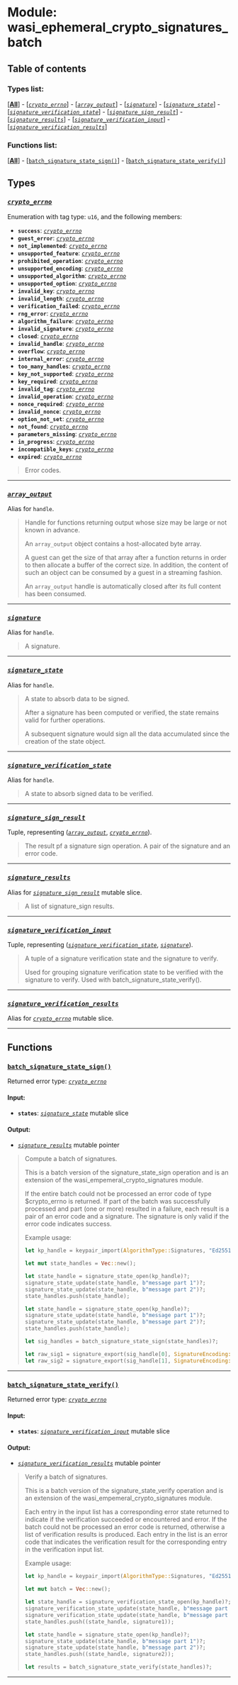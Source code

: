 
# Module: wasi_ephemeral_crypto_signatures_batch

## Table of contents

### Types list:

[**[All](#types)**] - [_[`crypto_errno`](#crypto_errno)_] - [_[`array_output`](#array_output)_] - [_[`signature`](#signature)_] - [_[`signature_state`](#signature_state)_] - [_[`signature_verification_state`](#signature_verification_state)_] - [_[`signature_sign_result`](#signature_sign_result)_] - [_[`signature_results`](#signature_results)_] - [_[`signature_verification_input`](#signature_verification_input)_] - [_[`signature_verification_results`](#signature_verification_results)_]

### Functions list:

[**[All](#functions)**] - [[`batch_signature_state_sign()`](#batch_signature_state_sign)] - [[`batch_signature_state_verify()`](#batch_signature_state_verify)]

## Types

### _[`crypto_errno`](#crypto_errno)_

Enumeration with tag type: `u16`, and the following members:

* **`success`**: _[`crypto_errno`](#crypto_errno)_
* **`guest_error`**: _[`crypto_errno`](#crypto_errno)_
* **`not_implemented`**: _[`crypto_errno`](#crypto_errno)_
* **`unsupported_feature`**: _[`crypto_errno`](#crypto_errno)_
* **`prohibited_operation`**: _[`crypto_errno`](#crypto_errno)_
* **`unsupported_encoding`**: _[`crypto_errno`](#crypto_errno)_
* **`unsupported_algorithm`**: _[`crypto_errno`](#crypto_errno)_
* **`unsupported_option`**: _[`crypto_errno`](#crypto_errno)_
* **`invalid_key`**: _[`crypto_errno`](#crypto_errno)_
* **`invalid_length`**: _[`crypto_errno`](#crypto_errno)_
* **`verification_failed`**: _[`crypto_errno`](#crypto_errno)_
* **`rng_error`**: _[`crypto_errno`](#crypto_errno)_
* **`algorithm_failure`**: _[`crypto_errno`](#crypto_errno)_
* **`invalid_signature`**: _[`crypto_errno`](#crypto_errno)_
* **`closed`**: _[`crypto_errno`](#crypto_errno)_
* **`invalid_handle`**: _[`crypto_errno`](#crypto_errno)_
* **`overflow`**: _[`crypto_errno`](#crypto_errno)_
* **`internal_error`**: _[`crypto_errno`](#crypto_errno)_
* **`too_many_handles`**: _[`crypto_errno`](#crypto_errno)_
* **`key_not_supported`**: _[`crypto_errno`](#crypto_errno)_
* **`key_required`**: _[`crypto_errno`](#crypto_errno)_
* **`invalid_tag`**: _[`crypto_errno`](#crypto_errno)_
* **`invalid_operation`**: _[`crypto_errno`](#crypto_errno)_
* **`nonce_required`**: _[`crypto_errno`](#crypto_errno)_
* **`invalid_nonce`**: _[`crypto_errno`](#crypto_errno)_
* **`option_not_set`**: _[`crypto_errno`](#crypto_errno)_
* **`not_found`**: _[`crypto_errno`](#crypto_errno)_
* **`parameters_missing`**: _[`crypto_errno`](#crypto_errno)_
* **`in_progress`**: _[`crypto_errno`](#crypto_errno)_
* **`incompatible_keys`**: _[`crypto_errno`](#crypto_errno)_
* **`expired`**: _[`crypto_errno`](#crypto_errno)_

> Error codes.


---

### _[`array_output`](#array_output)_
Alias for `handle`.


> Handle for functions returning output whose size may be large or not known in advance.
> 
> An `array_output` object contains a host-allocated byte array.
> 
> A guest can get the size of that array after a function returns in order to then allocate a buffer of the correct size.
> In addition, the content of such an object can be consumed by a guest in a streaming fashion.
> 
> An `array_output` handle is automatically closed after its full content has been consumed.


---

### _[`signature`](#signature)_
Alias for `handle`.


> A signature.


---

### _[`signature_state`](#signature_state)_
Alias for `handle`.


> A state to absorb data to be signed.
> 
> After a signature has been computed or verified, the state remains valid for further operations.
> 
> A subsequent signature would sign all the data accumulated since the creation of the state object.


---

### _[`signature_verification_state`](#signature_verification_state)_
Alias for `handle`.


> A state to absorb signed data to be verified.


---

### _[`signature_sign_result`](#signature_sign_result)_
Tuple, representing (_[`array_output`](#array_output)_, _[`crypto_errno`](#crypto_errno)_).


> The result pf a signature sign operation. A pair of the signature and an error code.


---

### _[`signature_results`](#signature_results)_
Alias for _[`signature_sign_result`](#signature_sign_result)_ mutable slice.


> A list of signature_sign results.


---

### _[`signature_verification_input`](#signature_verification_input)_
Tuple, representing (_[`signature_verification_state`](#signature_verification_state)_, _[`signature`](#signature)_).


> A tuple of a signature verification state and the signature to verify.
> 
> Used for grouping signature verification state to be verified with the signature to verify.
> Used with batch_signature_state_verify().


---

### _[`signature_verification_results`](#signature_verification_results)_
Alias for _[`crypto_errno`](#crypto_errno)_ mutable slice.


---

## Functions

### [`batch_signature_state_sign()`](#batch_signature_state_sign)
Returned error type: _[`crypto_errno`](#crypto_errno)_

#### Input:

* **`states`**: _[`signature_state`](#signature_state)_ mutable slice

#### Output:

* _[`signature_results`](#signature_results)_ mutable pointer

> Compute a batch of signatures.
> 
> This is a batch version of the signature_state_sign operation and is an extension of the wasi_empemeral_crypto_signatures module.
> 
> If the entire batch could not be processed an error code of type
> $crypto_errno is returned. If part of the batch was successfully
> processed and part (one or more) resulted in a failure, each result
> is a pair of an error code and a signature. The signature is only valid
> if the error code indicates success.
> 
> Example usage:
> 
> ```rust
> let kp_handle = keypair_import(AlgorithmType::Signatures, "Ed25519", encoded, KeypairEncoding::Raw)?;
> 
> let mut state_handles = Vec::new();
> 
> let state_handle = signature_state_open(kp_handle)?;
> signature_state_update(state_handle, b"message part 1")?;
> signature_state_update(state_handle, b"message part 2")?;
> state_handles.push(state_handle);
> 
> let state_handle = signature_state_open(kp_handle)?;
> signature_state_update(state_handle, b"message part 1")?;
> signature_state_update(state_handle, b"message part 2")?;
> state_handles.push(state_handle);
> 
> let sig_handles = batch_signature_state_sign(state_handles)?;
> 
> let raw_sig1 = signature_export(sig_handle[0], SignatureEncoding::Raw)?;
> let raw_sig2 = signature_export(sig_handle[1], SignatureEncoding::Raw)?;
> ```


---

### [`batch_signature_state_verify()`](#batch_signature_state_verify)
Returned error type: _[`crypto_errno`](#crypto_errno)_

#### Input:

* **`states`**: _[`signature_verification_input`](#signature_verification_input)_ mutable slice

#### Output:

* _[`signature_verification_results`](#signature_verification_results)_ mutable pointer

> Verify a batch of signatures.
> 
> This is a batch version of the signature_state_verify operation and is
> an extension of the wasi_empemeral_crypto_signatures module.
> 
> Each entry in the input list has a corresponding error state returned
> to indicate if the verification succeeded or encountered and error.
> If the batch could not be processed an error code is returned,
> otherwise a list of verification results is produced.
> Each entry in the list is an error code that indicates the verification
> result for the corresponding entry in the verification input list.
> 
> Example usage:
> 
> ```rust
> let kp_handle = keypair_import(AlgorithmType::Signatures, "Ed25519", encoded, KeypairEncoding::Raw)?;
> 
> let mut batch = Vec::new();
> 
> let state_handle = signature_verification_state_open(kp_handle)?;
> signature_verification_state_update(state_handle, b"message part 1")?;
> signature_verification_state_update(state_handle, b"message part 2")?;
> state_handles.push((state_handle, signature1));
> 
> let state_handle = signature_state_open(kp_handle)?;
> signature_state_update(state_handle, b"message part 1")?;
> signature_state_update(state_handle, b"message part 2")?;
> state_handles.push((state_handle, signature2));
> 
> let results = batch_signature_state_verify(state_handles)?;
> ```


---

